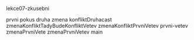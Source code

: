 lekce07-zkusebni

prvni pokus
druha zmena
konfliktDruhacast
zmenaKonfliktTadyBudeKonfliktVetev
zmenaKonfliktPrvniVetev
prvni-vetev
zmenaPrvniVete
zmenaPrvniVetev
main
